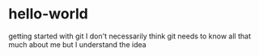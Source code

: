 # hello-world
getting started with git
I don't necessarily think git needs to know all that much about me
but I understand the idea
